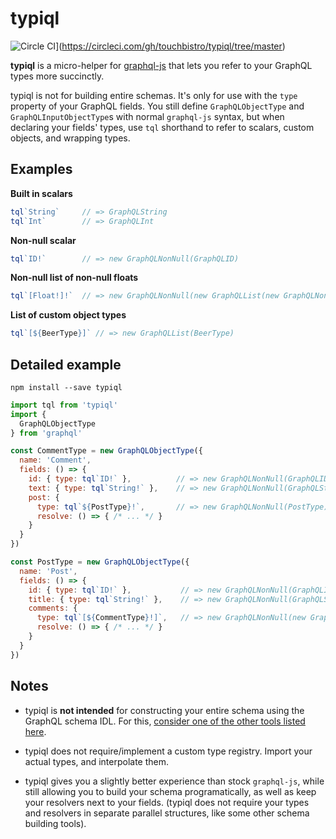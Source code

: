 # typiql

![Circle CI](https://circleci.com/gh/touchbistro/typiql/tree/master.svg?style=shield)](https://circleci.com/gh/touchbistro/typiql/tree/master)

**typiql** is a micro-helper for [graphql-js](https://github.com/graphql/graphql-js) that lets you refer to your GraphQL types more succinctly.

typiql is not for building entire schemas. It's only for use with the `type` property of your GraphQL fields. You still define `GraphQLObjectType` and `GraphQLInputObjectType`s with normal `graphql-js` syntax, but when declaring your fields' types, use `tql` shorthand to refer to scalars, custom objects, and wrapping types.

## Examples

**Built in scalars**

```js
tql`String`     // => GraphQLString
tql`Int`        // => GraphQLInt
```

**Non-null scalar**
```js
tql`ID!`        // => new GraphQLNonNull(GraphQLID)
```

**Non-null list of non-null floats**
```js
tql`[Float!]!`  // => new GraphQLNonNull(new GraphQLList(new GraphQLNonNull(GraphQLFloat)))
```

**List of custom object types**
```js
tql`[${BeerType}]` // => new GraphQLList(BeerType)
```

## Detailed example

```
npm install --save typiql
```

```js
import tql from 'typiql'
import {
  GraphQLObjectType
} from 'graphql'

const CommentType = new GraphQLObjectType({
  name: 'Comment',
  fields: () => {
    id: { type: tql`ID!` },          // => new GraphQLNonNull(GraphQLID)
    text: { type: tql`String!` },    // => new GraphQLNonNull(GraphQLString)
    post: {
      type: tql`${PostType}!`,       // => new GraphQLNonNull(PostType)
      resolve: () => { /* ... */ }
    }
  }
})

const PostType = new GraphQLObjectType({
  name: 'Post',
  fields: () => {
    id: { type: tql`ID!` },           // => new GraphQLNonNull(GraphQLID)
    title: { type: tql`String!` },    // => new GraphQLNonNull(GraphQLString)
    comments: {
      type: tql`[${CommentType}!]`,   // => new GraphQLNonNull(new GraphQLList(CommentType))
      resolve: () => { /* ... */ }
    }
  }
})
```

## Notes

* typiql is **not intended** for constructing your entire schema using the GraphQL schema IDL. For this, [consider one of the other tools listed here](https://github.com/apollostack/graphql-syntax).

* typiql does not require/implement a custom type registry. Import your actual types, and interpolate them.

* typiql gives you a slightly better experience than stock `graphql-js`, while still allowing you to build your schema programatically, as well as keep your resolvers next to your fields. (typiql does not require your types and resolvers in separate parallel structures, like some other schema building tools).
